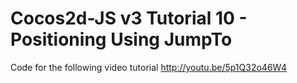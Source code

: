 Cocos2d-JS v3 Tutorial 10 - Positioning Using JumpTo
====================================================

Code for the following video tutorial http://youtu.be/5p1Q32o46W4
